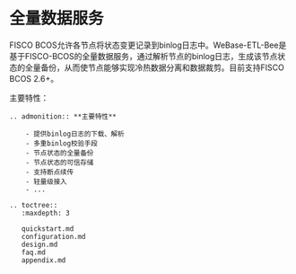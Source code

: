 # 全量数据服务 

FISCO BCOS允许各节点将状态变更记录到binlog日志中。WeBase-ETL-Bee是基于FISCO-BCOS的全量数据服务，通过解析节点的binlog日志，生成该节点状态的全量备份，从而使节点能够实现冷热数据分离和数据裁剪。目前支持FISCO BCOS 2.6+。

主要特性：

```eval_rst
.. admonition:: **主要特性**

    - 提供binlog日志的下载、解析
    - 多重binlog校验手段
    - 节点状态的全量备份
    - 节点状态的可信存储
    - 支持断点续传
    - 轻量级接入
    - ...
```
```eval_rst
.. toctree::
   :maxdepth: 3

   quickstart.md
   configuration.md
   design.md
   faq.md
   appendix.md
```
